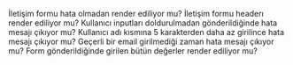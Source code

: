 İletişim formu hata olmadan render ediliyor mu?
İletişim formu headerı render ediliyor mu?
Kullanıcı inputları doldurulmadan gönderildiğinde hata mesajı çıkıyor mu?
Kullanıcı adı kısmına 5 karakterden daha az girilince hata mesajı çıkıyor mu?
Geçerli bir email girilmediği zaman hata mesajı çıkıyor mu?
Form gönderildiğinde girilen bütün değerler render ediliyor mu?
